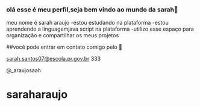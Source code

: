 ### olá esse é meu perfil,seja bem vindo ao mundo da sarah💖

meu nome é sarah araujo
-estou estudando na plataforma 
-estou aprendendo a linguagemjava script na plataforma 
-utilizo esse espaço para organização e compartilhar os meus projetos 

##vocẽ pode entrar em contato comigo pelo 💬

sarah.santos07@escola.pr.gov.br
333

@_araujosaah


# saraharaujo
